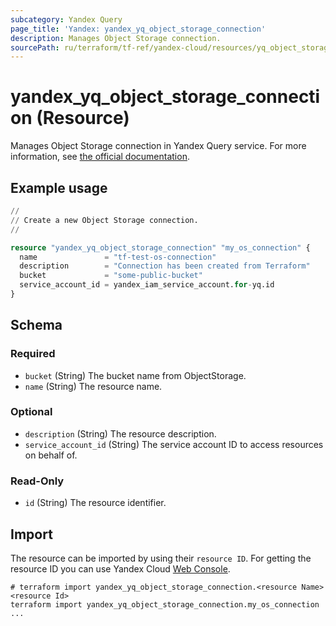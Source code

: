 ```yaml
---
subcategory: Yandex Query
page_title: 'Yandex: yandex_yq_object_storage_connection'
description: Manages Object Storage connection.
sourcePath: ru/terraform/tf-ref/yandex-cloud/resources/yq_object_storage_connection.md
---
```


# yandex_yq_object_storage_connection (Resource)

Manages Object Storage connection in Yandex Query service. For more information, see [the official documentation](https://yandex.cloud/docs/query/concepts/glossary#connection).

## Example usage

```terraform
//
// Create a new Object Storage connection.
//

resource "yandex_yq_object_storage_connection" "my_os_connection" {
  name               = "tf-test-os-connection"
  description        = "Connection has been created from Terraform"
  bucket             = "some-public-bucket"
  service_account_id = yandex_iam_service_account.for-yq.id
}
```

<!-- schema generated by tfplugindocs -->
## Schema

### Required

- `bucket` (String) The bucket name from ObjectStorage.
- `name` (String) The resource name.

### Optional

- `description` (String) The resource description.
- `service_account_id` (String) The service account ID to access resources on behalf of.

### Read-Only

- `id` (String) The resource identifier.

## Import

The resource can be imported by using their `resource ID`. For getting the resource ID you can use Yandex Cloud [Web Console](https://console.yandex.cloud).

```shell
# terraform import yandex_yq_object_storage_connection.<resource Name> <resource Id>
terraform import yandex_yq_object_storage_connection.my_os_connection ...
```
